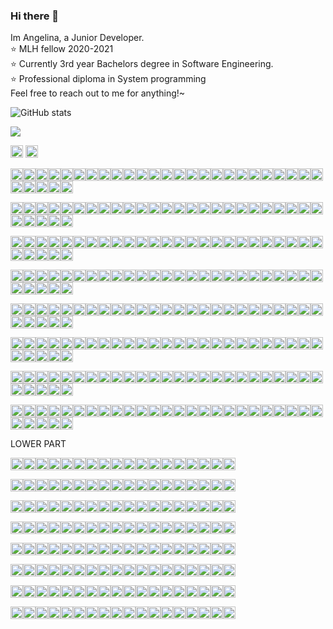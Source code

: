### Hi there 👋
Im Angelina, a Junior Developer.  
:star: MLH fellow 2020-2021  
:star: Currently 3rd year Bachelors degree in Software Engineering.  
:star: Professional diploma in System programming  
Feel free to reach out to me for anything!~

![GitHub stats](https://github-readme-stats.vercel.app/api?username=angelinag&show_icons=true&count_private=true&theme=synthwave)

![](https://profile-counter.glitch.me/angelinag/count.svg)

<img src="https://img.shields.io/badge/%20-%20-blue?style=flat&logo=angular&logoColor=blue" width="20">
<img src="https://img.shields.io/badge/%20-%20-yellow?style=flat&logo=angular&logoColor=yellow" width="20">


<img src="https://img.shields.io/badge/%20-%20-blue?style=flat-square&logo=angular&logoColor=blue" width="20"><img src="https://img.shields.io/badge/%20-%20-blue?style=flat-square&logo=angular&logoColor=blue" width="20"><img src="https://img.shields.io/badge/%20-%20-blue?style=flat-square&logo=angular&logoColor=blue" width="20"><img src="https://img.shields.io/badge/%20-%20-blue?style=flat-square&logo=angular&logoColor=blue" width="20"><img src="https://img.shields.io/badge/%20-%20-blue?style=flat-square&logo=angular&logoColor=blue" width="20"><img src="https://img.shields.io/badge/%20-%20-blue?style=flat-square&logo=angular&logoColor=blue" width="20"><img src="https://img.shields.io/badge/%20-%20-blue?style=flat-square&logo=angular&logoColor=blue" width="20"><img src="https://img.shields.io/badge/%20-%20-blue?style=flat-square&logo=angular&logoColor=blue" width="20"><img src="https://img.shields.io/badge/%20-%20-blue?style=flat-square&logo=angular&logoColor=blue" width="20"><img src="https://img.shields.io/badge/%20-%20-blue?style=flat-square&logo=angular&logoColor=blue" width="20"><img src="https://img.shields.io/badge/%20-%20-blue?style=flat-square&logo=angular&logoColor=blue" width="20"><img src="https://img.shields.io/badge/%20-%20-blue?style=flat-square&logo=angular&logoColor=blue" width="20"><img src="https://img.shields.io/badge/%20-%20-blue?style=flat-square&logo=angular&logoColor=blue" width="20"><img src="https://img.shields.io/badge/%20-%20-blue?style=flat-square&logo=angular&logoColor=blue" width="20"><img src="https://img.shields.io/badge/%20-%20-blue?style=flat-square&logo=angular&logoColor=blue" width="20"><img src="https://img.shields.io/badge/%20-%20-blue?style=flat-square&logo=angular&logoColor=blue" width="20"><img src="https://img.shields.io/badge/%20-%20-blue?style=flat-square&logo=angular&logoColor=blue" width="20"><img src="https://img.shields.io/badge/%20-%20-blue?style=flat-square&logo=angular&logoColor=blue" width="20"><img src="https://img.shields.io/badge/%20-%20-blue?style=flat-square&logo=angular&logoColor=blue" width="20"><img src="https://img.shields.io/badge/%20-%20-blue?style=flat-square&logo=angular&logoColor=blue" width="20"><img src="https://img.shields.io/badge/%20-%20-blue?style=flat-square&logo=angular&logoColor=blue" width="20"><img src="https://img.shields.io/badge/%20-%20-blue?style=flat-square&logo=angular&logoColor=blue" width="20"><img src="https://img.shields.io/badge/%20-%20-blue?style=flat-square&logo=angular&logoColor=blue" width="20"><img src="https://img.shields.io/badge/%20-%20-blue?style=flat-square&logo=angular&logoColor=blue" width="20"><img src="https://img.shields.io/badge/%20-%20-blue?style=flat-square&logo=angular&logoColor=blue" width="20"><img src="https://img.shields.io/badge/%20-%20-blue?style=flat-square&logo=angular&logoColor=blue" width="20"><img src="https://img.shields.io/badge/%20-%20-blue?style=flat-square&logo=angular&logoColor=blue" width="20"><img src="https://img.shields.io/badge/%20-%20-blue?style=flat-square&logo=angular&logoColor=blue" width="20"><img src="https://img.shields.io/badge/%20-%20-blue?style=flat-square&logo=angular&logoColor=blue" width="20"><img src="https://img.shields.io/badge/%20-%20-blue?style=flat-square&logo=angular&logoColor=blue" width="20">

<img src="https://img.shields.io/badge/%20-%20-blue?style=flat-square&logo=angular&logoColor=blue" width="20"><img src="https://img.shields.io/badge/%20-%20-blue?style=flat-square&logo=angular&logoColor=blue" width="20"><img src="https://img.shields.io/badge/%20-%20-blue?style=flat-square&logo=angular&logoColor=blue" width="20"><img src="https://img.shields.io/badge/%20-%20-blue?style=flat-square&logo=angular&logoColor=blue" width="20"><img src="https://img.shields.io/badge/%20-%20-yellow?style=flat-square&logo=angular&logoColor=yellow" width="20"><img src="https://img.shields.io/badge/%20-%20-yellow?style=flat-square&logo=angular&logoColor=yellow" width="20"><img src="https://img.shields.io/badge/%20-%20-yellow?style=flat-square&logo=angular&logoColor=yellow" width="20"><img src="https://img.shields.io/badge/%20-%20-yellow?style=flat-square&logo=angular&logoColor=yellow" width="20"><img src="https://img.shields.io/badge/%20-%20-blue?style=flat-square&logo=angular&logoColor=blue" width="20"><img src="https://img.shields.io/badge/%20-%20-blue?style=flat-square&logo=angular&logoColor=blue" width="20"><img src="https://img.shields.io/badge/%20-%20-yellow?style=flat-square&logo=angular&logoColor=yellow" width="20"><img src="https://img.shields.io/badge/%20-%20-yellow?style=flat-square&logo=angular&logoColor=yellow" width="20"><img src="https://img.shields.io/badge/%20-%20-yellow?style=flat-square&logo=angular&logoColor=yellow" width="20"><img src="https://img.shields.io/badge/%20-%20-yellow?style=flat-square&logo=angular&logoColor=yellow" width="20"><img src="https://img.shields.io/badge/%20-%20-yellow?style=flat-square&logo=angular&logoColor=yellow" width="20"><img src="https://img.shields.io/badge/%20-%20-blue?style=flat-square&logo=angular&logoColor=blue" width="20"><img src="https://img.shields.io/badge/%20-%20-yellow?style=flat-square&logo=angular&logoColor=yellow" width="20"><img src="https://img.shields.io/badge/%20-%20-yellow?style=flat-square&logo=angular&logoColor=yellow" width="20"><img src="https://img.shields.io/badge/%20-%20-yellow?style=flat-square&logo=angular&logoColor=yellow" width="20"><img src="https://img.shields.io/badge/%20-%20-yellow?style=flat-square&logo=angular&logoColor=yellow" width="20"><img src="https://img.shields.io/badge/%20-%20-yellow?style=flat-square&logo=angular&logoColor=yellow" width="20">[](https://img.shields.io/badge/%20-%20-blue?style=flat-square&logo=angular&logoColor=blue)<img src="https://img.shields.io/badge/%20-%20-blue?style=flat-square&logo=angular&logoColor=blue" width="20"><img src="https://img.shields.io/badge/%20-%20-yellow?style=flat-square&logo=angular&logoColor=yellow" width="20"><img src="https://img.shields.io/badge/%20-%20-yellow?style=flat-square&logo=angular&logoColor=yellow" width="20"><img src="https://img.shields.io/badge/%20-%20-yellow?style=flat-square&logo=angular&logoColor=yellow" width="20"><img src="https://img.shields.io/badge/%20-%20-yellow?style=flat-square&logo=angular&logoColor=yellow" width="20"><img src="https://img.shields.io/badge/%20-%20-yellow?style=flat-square&logo=angular&logoColor=yellow" width="20"><img src="https://img.shields.io/badge/%20-%20-blue?style=flat-square&logo=angular&logoColor=blue" width="20"><img src="https://img.shields.io/badge/%20-%20-blue?style=flat-square&logo=angular&logoColor=blue" width="20"><img src="https://img.shields.io/badge/%20-%20-blue?style=flat-square&logo=angular&logoColor=blue" width="20">

<img src="https://img.shields.io/badge/%20-%20-blue?style=flat-square&logo=angular&logoColor=blue" width="20"><img src="https://img.shields.io/badge/%20-%20-blue?style=flat-square&logo=angular&logoColor=blue" width="20"><img src="https://img.shields.io/badge/%20-%20-blue?style=flat-square&logo=angular&logoColor=blue" width="20"><img src="https://img.shields.io/badge/%20-%20-yellow?style=flat-square&logo=angular&logoColor=yellow" width="20"><img src="https://img.shields.io/badge/%20-%20-blue?style=flat-square&logo=angular&logoColor=blue" width="20"><img src="https://img.shields.io/badge/%20-%20-blue?style=flat-square&logo=angular&logoColor=blue" width="20"><img src="https://img.shields.io/badge/%20-%20-blue?style=flat-square&logo=angular&logoColor=blue" width="20"><img src="https://img.shields.io/badge/%20-%20-yellow?style=flat-square&logo=angular&logoColor=yellow" width="20"><img src="https://img.shields.io/badge/%20-%20-blue?style=flat-square&logo=angular&logoColor=blue" width="20"><img src="https://img.shields.io/badge/%20-%20-blue?style=flat-square&logo=angular&logoColor=blue" width="20"><img src="https://img.shields.io/badge/%20-%20-yellow?style=flat-square&logo=angular&logoColor=yellow" width="20"><img src="https://img.shields.io/badge/%20-%20-blue?style=flat-square&logo=angular&logoColor=blue" width="20"><img src="https://img.shields.io/badge/%20-%20-blue?style=flat-square&logo=angular&logoColor=blue" width="20"><img src="https://img.shields.io/badge/%20-%20-blue?style=flat-square&logo=angular&logoColor=blue" width="20"><img src="https://img.shields.io/badge/%20-%20-yellow?style=flat-square&logo=angular&logoColor=yellow" width="20"><img src="https://img.shields.io/badge/%20-%20-blue?style=flat-square&logo=angular&logoColor=blue" width="20"><img src="https://img.shields.io/badge/%20-%20-yellow?style=flat-square&logo=angular&logoColor=yellow" width="20"><img src="https://img.shields.io/badge/%20-%20-blue?style=flat-square&logo=angular&logoColor=blue" width="20"><img src="https://img.shields.io/badge/%20-%20-blue?style=flat-square&logo=angular&logoColor=blue" width="20"><img src="https://img.shields.io/badge/%20-%20-blue?style=flat-square&logo=angular&logoColor=blue" width="20"><img src="https://img.shields.io/badge/%20-%20-yellow?style=flat-square&logo=angular&logoColor=yellow" width="20"><img src="https://img.shields.io/badge/%20-%20-blue?style=flat-square&logo=angular&logoColor=blue" width="20"><img src="https://img.shields.io/badge/%20-%20-yellow?style=flat-square&logo=angular&logoColor=yellow" width="20"><img src="https://img.shields.io/badge/%20-%20-blue?style=flat-square&logo=angular&logoColor=blue" width="20"><img src="https://img.shields.io/badge/%20-%20-blue?style=flat-square&logo=angular&logoColor=blue" width="20"><img src="https://img.shields.io/badge/%20-%20-blue?style=flat-square&logo=angular&logoColor=blue" width="20"><img src="https://img.shields.io/badge/%20-%20-yellow?style=flat-square&logo=angular&logoColor=yellow" width="20"><img src="https://img.shields.io/badge/%20-%20-blue?style=flat-square&logo=angular&logoColor=blue" width="20"><img src="https://img.shields.io/badge/%20-%20-blue?style=flat-square&logo=angular&logoColor=blue" width="20"><img src="https://img.shields.io/badge/%20-%20-blue?style=flat-square&logo=angular&logoColor=blue" width="20">

<img src="https://img.shields.io/badge/%20-%20-blue?style=flat-square&logo=angular&logoColor=blue" width="20"><img src="https://img.shields.io/badge/%20-%20-blue?style=flat-square&logo=angular&logoColor=blue" width="20"><img src="https://img.shields.io/badge/%20-%20-blue?style=flat-square&logo=angular&logoColor=blue" width="20"><img src="https://img.shields.io/badge/%20-%20-yellow?style=flat-square&logo=angular&logoColor=yellow" width="20"><img src="https://img.shields.io/badge/%20-%20-blue?style=flat-square&logo=angular&logoColor=blue" width="20"><img src="https://img.shields.io/badge/%20-%20-blue?style=flat-square&logo=angular&logoColor=blue" width="20"><img src="https://img.shields.io/badge/%20-%20-blue?style=flat-square&logo=angular&logoColor=blue" width="20"><img src="https://img.shields.io/badge/%20-%20-yellow?style=flat-square&logo=angular&logoColor=yellow" width="20"><img src="https://img.shields.io/badge/%20-%20-blue?style=flat-square&logo=angular&logoColor=blue" width="20"><img src="https://img.shields.io/badge/%20-%20-blue?style=flat-square&logo=angular&logoColor=blue" width="20"><img src="https://img.shields.io/badge/%20-%20-yellow?style=flat-square&logo=angular&logoColor=yellow" width="20"><img src="https://img.shields.io/badge/%20-%20-blue?style=flat-square&logo=angular&logoColor=blue" width="20"><img src="https://img.shields.io/badge/%20-%20-blue?style=flat-square&logo=angular&logoColor=blue" width="20"><img src="https://img.shields.io/badge/%20-%20-blue?style=flat-square&logo=angular&logoColor=blue" width="20"><img src="https://img.shields.io/badge/%20-%20-yellow?style=flat-square&logo=angular&logoColor=yellow" width="20"><img src="https://img.shields.io/badge/%20-%20-blue?style=flat-square&logo=angular&logoColor=blue" width="20"><img src="https://img.shields.io/badge/%20-%20-yellow?style=flat-square&logo=angular&logoColor=yellow" width="20"><img src="https://img.shields.io/badge/%20-%20-blue?style=flat-square&logo=angular&logoColor=blue" width="20"><img src="https://img.shields.io/badge/%20-%20-blue?style=flat-square&logo=angular&logoColor=blue" width="20"><img src="https://img.shields.io/badge/%20-%20-blue?style=flat-square&logo=angular&logoColor=blue" width="20"><img src="https://img.shields.io/badge/%20-%20-yellow?style=flat-square&logo=angular&logoColor=yellow" width="20"><img src="https://img.shields.io/badge/%20-%20-blue?style=flat-square&logo=angular&logoColor=blue" width="20"><img src="https://img.shields.io/badge/%20-%20-yellow?style=flat-square&logo=angular&logoColor=yellow" width="20"><img src="https://img.shields.io/badge/%20-%20-yellow?style=flat-square&logo=angular&logoColor=yellow" width="20"><img src="https://img.shields.io/badge/%20-%20-yellow?style=flat-square&logo=angular&logoColor=yellow" width="20"><img src="https://img.shields.io/badge/%20-%20-yellow?style=flat-square&logo=angular&logoColor=yellow" width="20"><img src="https://img.shields.io/badge/%20-%20-yellow?style=flat-square&logo=angular&logoColor=yellow" width="20"><img src="https://img.shields.io/badge/%20-%20-blue?style=flat-square&logo=angular&logoColor=blue" width="20"><img src="https://img.shields.io/badge/%20-%20-blue?style=flat-square&logo=angular&logoColor=blue" width="20"><img src="https://img.shields.io/badge/%20-%20-blue?style=flat-square&logo=angular&logoColor=blue" width="20">

<img src="https://img.shields.io/badge/%20-%20-blue?style=flat-square&logo=angular&logoColor=blue" width="20"><img src="https://img.shields.io/badge/%20-%20-blue?style=flat-square&logo=angular&logoColor=blue" width="20"><img src="https://img.shields.io/badge/%20-%20-blue?style=flat-square&logo=angular&logoColor=blue" width="20"><img src="https://img.shields.io/badge/%20-%20-yellow?style=flat-square&logo=angular&logoColor=yellow" width="20"><img src="https://img.shields.io/badge/%20-%20-blue?style=flat-square&logo=angular&logoColor=blue" width="20"><img src="https://img.shields.io/badge/%20-%20-blue?style=flat-square&logo=angular&logoColor=blue" width="20"><img src="https://img.shields.io/badge/%20-%20-blue?style=flat-square&logo=angular&logoColor=blue" width="20"><img src="https://img.shields.io/badge/%20-%20-yellow?style=flat-square&logo=angular&logoColor=yellow" width="20"><img src="https://img.shields.io/badge/%20-%20-blue?style=flat-square&logo=angular&logoColor=blue" width="20"><img src="https://img.shields.io/badge/%20-%20-blue?style=flat-square&logo=angular&logoColor=blue" width="20"><img src="https://img.shields.io/badge/%20-%20-yellow?style=flat-square&logo=angular&logoColor=yellow" width="20"><img src="https://img.shields.io/badge/%20-%20-blue?style=flat-square&logo=angular&logoColor=blue" width="20"><img src="https://img.shields.io/badge/%20-%20-blue?style=flat-square&logo=angular&logoColor=blue" width="20"><img src="https://img.shields.io/badge/%20-%20-blue?style=flat-square&logo=angular&logoColor=blue" width="20"><img src="https://img.shields.io/badge/%20-%20-yellow?style=flat-square&logo=angular&logoColor=yellow" width="20"><img src="https://img.shields.io/badge/%20-%20-blue?style=flat-square&logo=angular&logoColor=blue" width="20"><img src="https://img.shields.io/badge/%20-%20-yellow?style=flat-square&logo=angular&logoColor=yellow" width="20"><img src="https://img.shields.io/badge/%20-%20-yellow?style=flat-square&logo=angular&logoColor=yellow" width="20"><img src="https://img.shields.io/badge/%20-%20-yellow?style=flat-square&logo=angular&logoColor=yellow" width="20"><img src="https://img.shields.io/badge/%20-%20-yellow?style=flat-square&logo=angular&logoColor=yellow" width="20"><img src="https://img.shields.io/badge/%20-%20-yellow?style=flat-square&logo=angular&logoColor=yellow" width="20"><img src="https://img.shields.io/badge/%20-%20-blue?style=flat-square&logo=angular&logoColor=blue" width="20"><img src="https://img.shields.io/badge/%20-%20-yellow?style=flat-square&logo=angular&logoColor=yellow" width="20"><img src="https://img.shields.io/badge/%20-%20-blue?style=flat-square&logo=angular&logoColor=blue" width="20"><img src="https://img.shields.io/badge/%20-%20-blue?style=flat-square&logo=angular&logoColor=blue" width="20"><img src="https://img.shields.io/badge/%20-%20-blue?style=flat-square&logo=angular&logoColor=blue" width="20"><img src="https://img.shields.io/badge/%20-%20-blue?style=flat-square&logo=angular&logoColor=blue" width="20"><img src="https://img.shields.io/badge/%20-%20-blue?style=flat-square&logo=angular&logoColor=blue" width="20"><img src="https://img.shields.io/badge/%20-%20-blue?style=flat-square&logo=angular&logoColor=blue" width="20"><img src="https://img.shields.io/badge/%20-%20-blue?style=flat-square&logo=angular&logoColor=blue" width="20">

<img src="https://img.shields.io/badge/%20-%20-blue?style=flat-square&logo=angular&logoColor=blue" width="20"><img src="https://img.shields.io/badge/%20-%20-blue?style=flat-square&logo=angular&logoColor=blue" width="20"><img src="https://img.shields.io/badge/%20-%20-blue?style=flat-square&logo=angular&logoColor=blue" width="20"><img src="https://img.shields.io/badge/%20-%20-blue?style=flat-square&logo=angular&logoColor=blue" width="20"><img src="https://img.shields.io/badge/%20-%20-yellow?style=flat-square&logo=angular&logoColor=yellow" width="20"><img src="https://img.shields.io/badge/%20-%20-yellow?style=flat-square&logo=angular&logoColor=yellow" width="20"><img src="https://img.shields.io/badge/%20-%20-yellow?style=flat-square&logo=angular&logoColor=yellow" width="20"><img src="https://img.shields.io/badge/%20-%20-blue?style=flat-square&logo=angular&logoColor=blue" width="20"><img src="https://img.shields.io/badge/%20-%20-yellow?style=flat-square&logo=angular&logoColor=yellow" width="20"><img src="https://img.shields.io/badge/%20-%20-blue?style=flat-square&logo=angular&logoColor=blue" width="20"><img src="https://img.shields.io/badge/%20-%20-yellow?style=flat-square&logo=angular&logoColor=yellow" width="20"><img src="https://img.shields.io/badge/%20-%20-blue?style=flat-square&logo=angular&logoColor=blue" width="20"><img src="https://img.shields.io/badge/%20-%20-blue?style=flat-square&logo=angular&logoColor=blue" width="20"><img src="https://img.shields.io/badge/%20-%20-blue?style=flat-square&logo=angular&logoColor=blue" width="20"><img src="https://img.shields.io/badge/%20-%20-yellow?style=flat-square&logo=angular&logoColor=yellow" width="20"><img src="https://img.shields.io/badge/%20-%20-blue?style=flat-square&logo=angular&logoColor=blue" width="20"><img src="https://img.shields.io/badge/%20-%20-blue?style=flat-square&logo=angular&logoColor=blue" width="20"><img src="https://img.shields.io/badge/%20-%20-blue?style=flat-square&logo=angular&logoColor=blue" width="20"><img src="https://img.shields.io/badge/%20-%20-blue?style=flat-square&logo=angular&logoColor=blue" width="20"><img src="https://img.shields.io/badge/%20-%20-blue?style=flat-square&logo=angular&logoColor=blue" width="20"><img src="https://img.shields.io/badge/%20-%20-yellow?style=flat-square&logo=angular&logoColor=yellow" width="20"><img src="https://img.shields.io/badge/%20-%20-blue?style=flat-square&logo=angular&logoColor=blue" width="20"><img src="https://img.shields.io/badge/%20-%20-yellow?style=flat-square&logo=angular&logoColor=yellow" width="20"><img src="https://img.shields.io/badge/%20-%20-yellow?style=flat-square&logo=angular&logoColor=yellow" width="20"><img src="https://img.shields.io/badge/%20-%20-yellow?style=flat-square&logo=angular&logoColor=yellow" width="20"><img src="https://img.shields.io/badge/%20-%20-yellow?style=flat-square&logo=angular&logoColor=yellow" width="20"><img src="https://img.shields.io/badge/%20-%20-yellow?style=flat-square&logo=angular&logoColor=yellow" width="20"><img src="https://img.shields.io/badge/%20-%20-blue?style=flat-square&logo=angular&logoColor=blue" width="20"><img src="https://img.shields.io/badge/%20-%20-blue?style=flat-square&logo=angular&logoColor=blue" width="20"><img src="https://img.shields.io/badge/%20-%20-blue?style=flat-square&logo=angular&logoColor=blue" width="20">

<img src="https://img.shields.io/badge/%20-%20-blue?style=flat-square&logo=angular&logoColor=blue" width="20"><img src="https://img.shields.io/badge/%20-%20-blue?style=flat-square&logo=angular&logoColor=blue" width="20"><img src="https://img.shields.io/badge/%20-%20-blue?style=flat-square&logo=angular&logoColor=blue" width="20"><img src="https://img.shields.io/badge/%20-%20-blue?style=flat-square&logo=angular&logoColor=blue" width="20"><img src="https://img.shields.io/badge/%20-%20-blue?style=flat-square&logo=angular&logoColor=blue" width="20"><img src="https://img.shields.io/badge/%20-%20-blue?style=flat-square&logo=angular&logoColor=blue" width="20"><img src="https://img.shields.io/badge/%20-%20-blue?style=flat-square&logo=angular&logoColor=blue" width="20"><img src="https://img.shields.io/badge/%20-%20-blue?style=flat-square&logo=angular&logoColor=blue" width="20"><img src="https://img.shields.io/badge/%20-%20-blue?style=flat-square&logo=angular&logoColor=blue" width="20"><img src="https://img.shields.io/badge/%20-%20-blue?style=flat-square&logo=angular&logoColor=blue" width="20"><img src="https://img.shields.io/badge/%20-%20-blue?style=flat-square&logo=angular&logoColor=blue" width="20"><img src="https://img.shields.io/badge/%20-%20-blue?style=flat-square&logo=angular&logoColor=blue" width="20"><img src="https://img.shields.io/badge/%20-%20-blue?style=flat-square&logo=angular&logoColor=blue" width="20"><img src="https://img.shields.io/badge/%20-%20-blue?style=flat-square&logo=angular&logoColor=blue" width="20"><img src="https://img.shields.io/badge/%20-%20-blue?style=flat-square&logo=angular&logoColor=blue" width="20"><img src="https://img.shields.io/badge/%20-%20-blue?style=flat-square&logo=angular&logoColor=blue" width="20"><img src="https://img.shields.io/badge/%20-%20-yellow?style=flat-square&logo=angular&logoColor=yellow" width="20"><img src="https://img.shields.io/badge/%20-%20-blue?style=flat-square&logo=angular&logoColor=blue" width="20"><img src="https://img.shields.io/badge/%20-%20-blue?style=flat-square&logo=angular&logoColor=blue" width="20"><img src="https://img.shields.io/badge/%20-%20-blue?style=flat-square&logo=angular&logoColor=blue" width="20"><img src="https://img.shields.io/badge/%20-%20-yellow?style=flat-square&logo=angular&logoColor=yellow" width="20"><img src="https://img.shields.io/badge/%20-%20-blue?style=flat-square&logo=angular&logoColor=blue" width="20"><img src="https://img.shields.io/badge/%20-%20-blue?style=flat-square&logo=angular&logoColor=blue" width="20"><img src="https://img.shields.io/badge/%20-%20-blue?style=flat-square&logo=angular&logoColor=blue" width="20"><img src="https://img.shields.io/badge/%20-%20-blue?style=flat-square&logo=angular&logoColor=blue" width="20"><img src="https://img.shields.io/badge/%20-%20-blue?style=flat-square&logo=angular&logoColor=blue" width="20"><img src="https://img.shields.io/badge/%20-%20-blue?style=flat-square&logo=angular&logoColor=blue" width="20"><img src="https://img.shields.io/badge/%20-%20-blue?style=flat-square&logo=angular&logoColor=blue" width="20"><img src="https://img.shields.io/badge/%20-%20-blue?style=flat-square&logo=angular&logoColor=blue" width="20"><img src="https://img.shields.io/badge/%20-%20-blue?style=flat-square&logo=angular&logoColor=blue" width="20">

<img src="https://img.shields.io/badge/%20-%20-blue?style=flat-square&logo=angular&logoColor=blue" width="20"><img src="https://img.shields.io/badge/%20-%20-blue?style=flat-square&logo=angular&logoColor=blue" width="20"><img src="https://img.shields.io/badge/%20-%20-blue?style=flat-square&logo=angular&logoColor=blue" width="20"><img src="https://img.shields.io/badge/%20-%20-blue?style=flat-square&logo=angular&logoColor=blue" width="20"><img src="https://img.shields.io/badge/%20-%20-blue?style=flat-square&logo=angular&logoColor=blue" width="20"><img src="https://img.shields.io/badge/%20-%20-blue?style=flat-square&logo=angular&logoColor=blue" width="20"><img src="https://img.shields.io/badge/%20-%20-blue?style=flat-square&logo=angular&logoColor=blue" width="20"><img src="https://img.shields.io/badge/%20-%20-blue?style=flat-square&logo=angular&logoColor=blue" width="20"><img src="https://img.shields.io/badge/%20-%20-blue?style=flat-square&logo=angular&logoColor=blue" width="20"><img src="https://img.shields.io/badge/%20-%20-blue?style=flat-square&logo=angular&logoColor=blue" width="20"><img src="https://img.shields.io/badge/%20-%20-blue?style=flat-square&logo=angular&logoColor=blue" width="20"><img src="https://img.shields.io/badge/%20-%20-blue?style=flat-square&logo=angular&logoColor=blue" width="20"><img src="https://img.shields.io/badge/%20-%20-blue?style=flat-square&logo=angular&logoColor=blue" width="20"><img src="https://img.shields.io/badge/%20-%20-blue?style=flat-square&logo=angular&logoColor=blue" width="20"><img src="https://img.shields.io/badge/%20-%20-blue?style=flat-square&logo=angular&logoColor=blue" width="20"><img src="https://img.shields.io/badge/%20-%20-blue?style=flat-square&logo=angular&logoColor=blue" width="20"><img src="https://img.shields.io/badge/%20-%20-yellow?style=flat-square&logo=angular&logoColor=yellow" width="20"><img src="https://img.shields.io/badge/%20-%20-yellow?style=flat-square&logo=angular&logoColor=yellow" width="20"><img src="https://img.shields.io/badge/%20-%20-yellow?style=flat-square&logo=angular&logoColor=yellow" width="20"><img src="https://img.shields.io/badge/%20-%20-yellow?style=flat-square&logo=angular&logoColor=yellow" width="20"><img src="https://img.shields.io/badge/%20-%20-yellow?style=flat-square&logo=angular&logoColor=yellow" width="20"><img src="https://img.shields.io/badge/%20-%20-blue?style=flat-square&logo=angular&logoColor=blue" width="20"><img src="https://img.shields.io/badge/%20-%20-blue?style=flat-square&logo=angular&logoColor=blue" width="20"><img src="https://img.shields.io/badge/%20-%20-blue?style=flat-square&logo=angular&logoColor=blue" width="20"><img src="https://img.shields.io/badge/%20-%20-blue?style=flat-square&logo=angular&logoColor=blue" width="20"><img src="https://img.shields.io/badge/%20-%20-blue?style=flat-square&logo=angular&logoColor=blue" width="20"><img src="https://img.shields.io/badge/%20-%20-blue?style=flat-square&logo=angular&logoColor=blue" width="20"><img src="https://img.shields.io/badge/%20-%20-blue?style=flat-square&logo=angular&logoColor=blue" width="20"><img src="https://img.shields.io/badge/%20-%20-blue?style=flat-square&logo=angular&logoColor=blue" width="20"><img src="https://img.shields.io/badge/%20-%20-blue?style=flat-square&logo=angular&logoColor=blue" width="20">

LOWER PART

<img src="https://img.shields.io/badge/%20-%20-blue?style=flat-square&logo=angular&logoColor=blue" width="20"><img src="https://img.shields.io/badge/%20-%20-yellow?style=flat-square&logo=angular&logoColor=yellow" width="20"><img src="https://img.shields.io/badge/%20-%20-blue?style=flat-square&logo=angular&logoColor=blue" width="20"><img src="https://img.shields.io/badge/%20-%20-yellow?style=flat-square&logo=angular&logoColor=yellow" width="20"><img src="https://img.shields.io/badge/%20-%20-blue?style=flat-square&logo=angular&logoColor=blue" width="20"><img src="https://img.shields.io/badge/%20-%20-blue?style=flat-square&logo=angular&logoColor=blue" width="20"><img src="https://img.shields.io/badge/%20-%20-blue?style=flat-square&logo=angular&logoColor=blue" width="20"><img src="https://img.shields.io/badge/%20-%20-blue?style=flat-square&logo=angular&logoColor=blue" width="20"><img src="https://img.shields.io/badge/%20-%20-blue?style=flat-square&logo=angular&logoColor=blue" width="20"><img src="https://img.shields.io/badge/%20-%20-blue?style=flat-square&logo=angular&logoColor=blue" width="20"><img src="https://img.shields.io/badge/%20-%20-blue?style=flat-square&logo=angular&logoColor=blue" width="20"><img src="https://img.shields.io/badge/%20-%20-blue?style=flat-square&logo=angular&logoColor=blue" width="20"><img src="https://img.shields.io/badge/%20-%20-blue?style=flat-square&logo=angular&logoColor=blue" width="20"><img src="https://img.shields.io/badge/%20-%20-blue?style=flat-square&logo=angular&logoColor=blue" width="20"><img src="https://img.shields.io/badge/%20-%20-blue?style=flat-square&logo=angular&logoColor=blue" width="20"><img src="https://img.shields.io/badge/%20-%20-blue?style=flat-square&logo=angular&logoColor=blue" width="20"><img src="https://img.shields.io/badge/%20-%20-blue?style=flat-square&logo=angular&logoColor=blue" width="20"><img src="https://img.shields.io/badge/%20-%20-blue?style=flat-square&logo=angular&logoColor=blue" width="20"><!-- newline -->

<img src="https://img.shields.io/badge/%20-%20-blue?style=flat-square&logo=angular&logoColor=blue" width="20"><img src="https://img.shields.io/badge/%20-%20-yellow?style=flat-square&logo=angular&logoColor=yellow" width="20"><img src="https://img.shields.io/badge/%20-%20-blue?style=flat-square&logo=angular&logoColor=blue" width="20"><img src="https://img.shields.io/badge/%20-%20-blue?style=flat-square&logo=angular&logoColor=blue" width="20"><img src="https://img.shields.io/badge/%20-%20-blue?style=flat-square&logo=angular&logoColor=blue" width="20"><img src="https://img.shields.io/badge/%20-%20-yellow?style=flat-square&logo=angular&logoColor=yellow" width="20"><img src="https://img.shields.io/badge/%20-%20-yellow?style=flat-square&logo=angular&logoColor=yellow" width="20"><img src="https://img.shields.io/badge/%20-%20-yellow?style=flat-square&logo=angular&logoColor=yellow" width="20"><img src="https://img.shields.io/badge/%20-%20-blue?style=flat-square&logo=angular&logoColor=blue" width="20"><img src="https://img.shields.io/badge/%20-%20-blue?style=flat-square&logo=angular&logoColor=blue" width="20"><img src="https://img.shields.io/badge/%20-%20-yellow?style=flat-square&logo=angular&logoColor=yellow" width="20"><img src="https://img.shields.io/badge/%20-%20-yellow?style=flat-square&logo=angular&logoColor=yellow" width="20"><img src="https://img.shields.io/badge/%20-%20-blue?style=flat-square&logo=angular&logoColor=blue" width="20"><img src="https://img.shields.io/badge/%20-%20-blue?style=flat-square&logo=angular&logoColor=blue" width="20"><img src="https://img.shields.io/badge/%20-%20-yellow?style=flat-square&logo=angular&logoColor=yellow" width="20"><img src="https://img.shields.io/badge/%20-%20-yellow?style=flat-square&logo=angular&logoColor=yellow" width="20"><img src="https://img.shields.io/badge/%20-%20-yellow?style=flat-square&logo=angular&logoColor=yellow" width="20"><img src="https://img.shields.io/badge/%20-%20-blue?style=flat-square&logo=angular&logoColor=blue" width="20"><!-- newline -->

<img src="https://img.shields.io/badge/%20-%20-blue?style=flat-square&logo=angular&logoColor=blue" width="20"><img src="https://img.shields.io/badge/%20-%20-yellow?style=flat-square&logo=angular&logoColor=yellow" width="20"><img src="https://img.shields.io/badge/%20-%20-blue?style=flat-square&logo=angular&logoColor=blue" width="20"><img src="https://img.shields.io/badge/%20-%20-yellow?style=flat-square&logo=angular&logoColor=yellow" width="20"><img src="https://img.shields.io/badge/%20-%20-blue?style=flat-square&logo=angular&logoColor=blue" width="20"><img src="https://img.shields.io/badge/%20-%20-yellow?style=flat-square&logo=angular&logoColor=yellow" width="20"><img src="https://img.shields.io/badge/%20-%20-blue?style=flat-square&logo=angular&logoColor=blue" width="20"><img src="https://img.shields.io/badge/%20-%20-yellow?style=flat-square&logo=angular&logoColor=yellow" width="20"><img src="https://img.shields.io/badge/%20-%20-blue?style=flat-square&logo=angular&logoColor=blue" width="20"><img src="https://img.shields.io/badge/%20-%20-yellow?style=flat-square&logo=angular&logoColor=yellow" width="20"><img src="https://img.shields.io/badge/%20-%20-blue?style=flat-square&logo=angular&logoColor=blue" width="20"><img src="https://img.shields.io/badge/%20-%20-yellow?style=flat-square&logo=angular&logoColor=yellow" width="20"><img src="https://img.shields.io/badge/%20-%20-blue?style=flat-square&logo=angular&logoColor=blue" width="20"><img src="https://img.shields.io/badge/%20-%20-blue?style=flat-square&logo=angular&logoColor=blue" width="20"><img src="https://img.shields.io/badge/%20-%20-yellow?style=flat-square&logo=angular&logoColor=yellow" width="20"><img src="https://img.shields.io/badge/%20-%20-blue?style=flat-square&logo=angular&logoColor=blue" width="20"><img src="https://img.shields.io/badge/%20-%20-yellow?style=flat-square&logo=angular&logoColor=yellow" width="20"><img src="https://img.shields.io/badge/%20-%20-blue?style=flat-square&logo=angular&logoColor=blue" width="20"><!-- newline -->

<img src="https://img.shields.io/badge/%20-%20-blue?style=flat-square&logo=angular&logoColor=blue" width="20"><img src="https://img.shields.io/badge/%20-%20-yellow?style=flat-square&logo=angular&logoColor=yellow" width="20"><img src="https://img.shields.io/badge/%20-%20-blue?style=flat-square&logo=angular&logoColor=blue" width="20"><img src="https://img.shields.io/badge/%20-%20-yellow?style=flat-square&logo=angular&logoColor=yellow" width="20"><img src="https://img.shields.io/badge/%20-%20-blue?style=flat-square&logo=angular&logoColor=blue" width="20"><img src="https://img.shields.io/badge/%20-%20-yellow?style=flat-square&logo=angular&logoColor=yellow" width="20"><img src="https://img.shields.io/badge/%20-%20-blue?style=flat-square&logo=angular&logoColor=blue" width="20"><img src="https://img.shields.io/badge/%20-%20-yellow?style=flat-square&logo=angular&logoColor=yellow" width="20"><img src="https://img.shields.io/badge/%20-%20-blue?style=flat-square&logo=angular&logoColor=blue" width="20"><img src="https://img.shields.io/badge/%20-%20-yellow?style=flat-square&logo=angular&logoColor=yellow" width="20"><img src="https://img.shields.io/badge/%20-%20-blue?style=flat-square&logo=angular&logoColor=blue" width="20"><img src="https://img.shields.io/badge/%20-%20-yellow?style=flat-square&logo=angular&logoColor=yellow" width="20"><img src="https://img.shields.io/badge/%20-%20-blue?style=flat-square&logo=angular&logoColor=blue" width="20"><img src="https://img.shields.io/badge/%20-%20-blue?style=flat-square&logo=angular&logoColor=blue" width="20"><img src="https://img.shields.io/badge/%20-%20-yellow?style=flat-square&logo=angular&logoColor=yellow" width="20"><img src="https://img.shields.io/badge/%20-%20-blue?style=flat-square&logo=angular&logoColor=blue" width="20"><img src="https://img.shields.io/badge/%20-%20-yellow?style=flat-square&logo=angular&logoColor=yellow" width="20"><img src="https://img.shields.io/badge/%20-%20-blue?style=flat-square&logo=angular&logoColor=blue" width="20"><!-- newline -->

<img src="https://img.shields.io/badge/%20-%20-blue?style=flat-square&logo=angular&logoColor=blue" width="20"><img src="https://img.shields.io/badge/%20-%20-yellow?style=flat-square&logo=angular&logoColor=yellow" width="20"><img src="https://img.shields.io/badge/%20-%20-blue?style=flat-square&logo=angular&logoColor=blue" width="20"><img src="https://img.shields.io/badge/%20-%20-yellow?style=flat-square&logo=angular&logoColor=yellow" width="20"><img src="https://img.shields.io/badge/%20-%20-blue?style=flat-square&logo=angular&logoColor=blue" width="20"><img src="https://img.shields.io/badge/%20-%20-yellow?style=flat-square&logo=angular&logoColor=yellow" width="20"><img src="https://img.shields.io/badge/%20-%20-blue?style=flat-square&logo=angular&logoColor=blue" width="20"><img src="https://img.shields.io/badge/%20-%20-yellow?style=flat-square&logo=angular&logoColor=yellow" width="20"><img src="https://img.shields.io/badge/%20-%20-blue?style=flat-square&logo=angular&logoColor=blue" width="20"><img src="https://img.shields.io/badge/%20-%20-yellow?style=flat-square&logo=angular&logoColor=yellow" width="20"><img src="https://img.shields.io/badge/%20-%20-blue?style=flat-square&logo=angular&logoColor=blue" width="20"><img src="https://img.shields.io/badge/%20-%20-yellow?style=flat-square&logo=angular&logoColor=yellow" width="20"><img src="https://img.shields.io/badge/%20-%20-blue?style=flat-square&logo=angular&logoColor=blue" width="20"><img src="https://img.shields.io/badge/%20-%20-blue?style=flat-square&logo=angular&logoColor=blue" width="20"><img src="https://img.shields.io/badge/%20-%20-yellow?style=flat-square&logo=angular&logoColor=yellow" width="20"><img src="https://img.shields.io/badge/%20-%20-yellow?style=flat-square&logo=angular&logoColor=yellow" width="20"><img src="https://img.shields.io/badge/%20-%20-yellow?style=flat-square&logo=angular&logoColor=yellow" width="20"><img src="https://img.shields.io/badge/%20-%20-blue?style=flat-square&logo=angular&logoColor=blue" width="20"><!-- newline -->

<img src="https://img.shields.io/badge/%20-%20-blue?style=flat-square&logo=angular&logoColor=blue" width="20"><img src="https://img.shields.io/badge/%20-%20-yellow?style=flat-square&logo=angular&logoColor=yellow" width="20"><img src="https://img.shields.io/badge/%20-%20-blue?style=flat-square&logo=angular&logoColor=blue" width="20"><img src="https://img.shields.io/badge/%20-%20-yellow?style=flat-square&logo=angular&logoColor=yellow" width="20"><img src="https://img.shields.io/badge/%20-%20-blue?style=flat-square&logo=angular&logoColor=blue" width="20"><img src="https://img.shields.io/badge/%20-%20-yellow?style=flat-square&logo=angular&logoColor=yellow" width="20"><img src="https://img.shields.io/badge/%20-%20-blue?style=flat-square&logo=angular&logoColor=blue" width="20"><img src="https://img.shields.io/badge/%20-%20-yellow?style=flat-square&logo=angular&logoColor=yellow" width="20"><img src="https://img.shields.io/badge/%20-%20-blue?style=flat-square&logo=angular&logoColor=blue" width="20"><img src="https://img.shields.io/badge/%20-%20-blue?style=flat-square&logo=angular&logoColor=blue" width="20"><img src="https://img.shields.io/badge/%20-%20-yellow?style=flat-square&logo=angular&logoColor=yellow" width="20"><img src="https://img.shields.io/badge/%20-%20-blue?style=flat-square&logo=angular&logoColor=blue" width="20"><img src="https://img.shields.io/badge/%20-%20-yellow?style=flat-square&logo=angular&logoColor=yellow" width="20"><img src="https://img.shields.io/badge/%20-%20-blue?style=flat-square&logo=angular&logoColor=blue" width="20"><img src="https://img.shields.io/badge/%20-%20-blue?style=flat-square&logo=angular&logoColor=blue" width="20"><img src="https://img.shields.io/badge/%20-%20-blue?style=flat-square&logo=angular&logoColor=blue" width="20"><img src="https://img.shields.io/badge/%20-%20-yellow?style=flat-square&logo=angular&logoColor=yellow" width="20"><img src="https://img.shields.io/badge/%20-%20-blue?style=flat-square&logo=angular&logoColor=blue" width="20"><!-- newline -->

<img src="https://img.shields.io/badge/%20-%20-blue?style=flat-square&logo=angular&logoColor=blue" width="20"><img src="https://img.shields.io/badge/%20-%20-blue?style=flat-square&logo=angular&logoColor=blue" width="20"><img src="https://img.shields.io/badge/%20-%20-blue?style=flat-square&logo=angular&logoColor=blue" width="20"><img src="https://img.shields.io/badge/%20-%20-blue?style=flat-square&logo=angular&logoColor=blue" width="20"><img src="https://img.shields.io/badge/%20-%20-blue?style=flat-square&logo=angular&logoColor=blue" width="20"><img src="https://img.shields.io/badge/%20-%20-blue?style=flat-square&logo=angular&logoColor=blue" width="20"><img src="https://img.shields.io/badge/%20-%20-blue?style=flat-square&logo=angular&logoColor=blue" width="20"><img src="https://img.shields.io/badge/%20-%20-blue?style=flat-square&logo=angular&logoColor=blue" width="20"><img src="https://img.shields.io/badge/%20-%20-blue?style=flat-square&logo=angular&logoColor=blue" width="20"><img src="https://img.shields.io/badge/%20-%20-blue?style=flat-square&logo=angular&logoColor=blue" width="20"><img src="https://img.shields.io/badge/%20-%20-blue?style=flat-square&logo=angular&logoColor=blue" width="20"><img src="https://img.shields.io/badge/%20-%20-blue?style=flat-square&logo=angular&logoColor=blue" width="20"><img src="https://img.shields.io/badge/%20-%20-blue?style=flat-square&logo=angular&logoColor=blue" width="20"><img src="https://img.shields.io/badge/%20-%20-blue?style=flat-square&logo=angular&logoColor=blue" width="20"><img src="https://img.shields.io/badge/%20-%20-yellow?style=flat-square&logo=angular&logoColor=yellow" width="20"><img src="https://img.shields.io/badge/%20-%20-blue?style=flat-square&logo=angular&logoColor=blue" width="20"><img src="https://img.shields.io/badge/%20-%20-yellow?style=flat-square&logo=angular&logoColor=yellow" width="20"><img src="https://img.shields.io/badge/%20-%20-blue?style=flat-square&logo=angular&logoColor=blue" width="20"><!-- newline -->

<img src="https://img.shields.io/badge/%20-%20-blue?style=flat-square&logo=angular&logoColor=blue" width="20"><img src="https://img.shields.io/badge/%20-%20-blue?style=flat-square&logo=angular&logoColor=blue" width="20"><img src="https://img.shields.io/badge/%20-%20-blue?style=flat-square&logo=angular&logoColor=blue" width="20"><img src="https://img.shields.io/badge/%20-%20-blue?style=flat-square&logo=angular&logoColor=blue" width="20"><img src="https://img.shields.io/badge/%20-%20-blue?style=flat-square&logo=angular&logoColor=blue" width="20"><img src="https://img.shields.io/badge/%20-%20-blue?style=flat-square&logo=angular&logoColor=blue" width="20"><img src="https://img.shields.io/badge/%20-%20-blue?style=flat-square&logo=angular&logoColor=blue" width="20"><img src="https://img.shields.io/badge/%20-%20-blue?style=flat-square&logo=angular&logoColor=blue" width="20"><img src="https://img.shields.io/badge/%20-%20-blue?style=flat-square&logo=angular&logoColor=blue" width="20"><img src="https://img.shields.io/badge/%20-%20-blue?style=flat-square&logo=angular&logoColor=blue" width="20"><img src="https://img.shields.io/badge/%20-%20-blue?style=flat-square&logo=angular&logoColor=blue" width="20"><img src="https://img.shields.io/badge/%20-%20-blue?style=flat-square&logo=angular&logoColor=blue" width="20"><img src="https://img.shields.io/badge/%20-%20-blue?style=flat-square&logo=angular&logoColor=blue" width="20"><img src="https://img.shields.io/badge/%20-%20-blue?style=flat-square&logo=angular&logoColor=blue" width="20"><img src="https://img.shields.io/badge/%20-%20-yellow?style=flat-square&logo=angular&logoColor=yellow" width="20"><img src="https://img.shields.io/badge/%20-%20-yellow?style=flat-square&logo=angular&logoColor=yellow" width="20"><img src="https://img.shields.io/badge/%20-%20-yellow?style=flat-square&logo=angular&logoColor=yellow" width="20"><img src="https://img.shields.io/badge/%20-%20-blue?style=flat-square&logo=angular&logoColor=blue" width="20"><!-- newline -->


<!--
**angelinag/angelinag** is a ✨ _special_ ✨ repository because its `README.md` (this file) appears on your GitHub profile.

Here are some ideas to get you started:

- 🔭 I’m currently working on ...
- 🌱 I’m currently learning ...
- 👯 I’m looking to collaborate on ...
- 🤔 I’m looking for help with ...
- 💬 Ask me about ...
- 📫 How to reach me: ...
- 😄 Pronouns: ...
- ⚡ Fun fact: ...
-->

